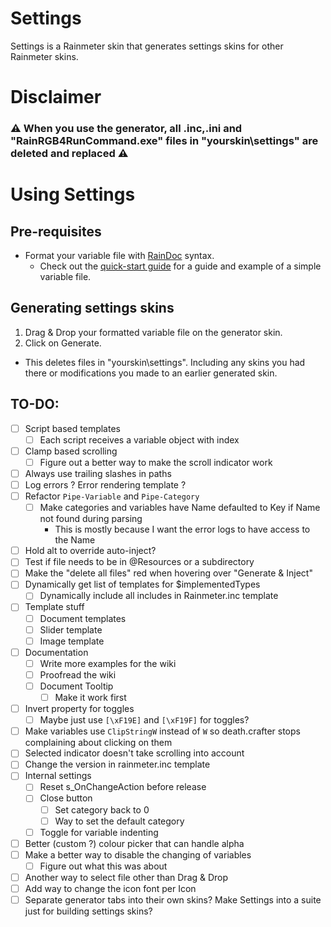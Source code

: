 # Settings

Settings is a Rainmeter skin that generates settings skins for other Rainmeter skins.

# Disclaimer

### :warning: When you use the generator, all .inc,.ini and "RainRGB4RunCommand.exe" files in "yourskin\settings" are deleted and replaced :warning:

# Using Settings

## Pre-requisites

- Format your variable file with [RainDoc](https://github.com/sceleri/settings/wiki/RainDoc-syntax) syntax.
  - Check out the [quick-start guide](https://github.com/sceleri/settings/wiki) for a guide and example of a simple variable file.

## Generating settings skins

1.  Drag & Drop your formatted variable file on the generator skin.
2.  Click on Generate.

- This deletes files in "yourskin\settings". Including any skins you had there or modifications you made to an earlier generated skin.

## TO-DO:

- [ ] Script based templates
  - [ ] Each script receives a variable object with index
- [ ] Clamp based scrolling
  - [ ] Figure out a better way to make the scroll indicator work
- [ ] Always use trailing slashes in paths
- [ ] Log errors ? Error rendering template ?
- [ ] Refactor `Pipe-Variable` and `Pipe-Category`
  - [ ] Make categories and variables have Name defaulted to Key if Name not found during parsing
    - This is mostly because I want the error logs to have access to the Name
- [ ] Hold alt to override auto-inject?
- [ ] Test if file needs to be in @Resources or a subdirectory
- [ ] Make the "delete all files" red when hovering over "Generate & Inject"
- [ ] Dynamically get list of templates for $implementedTypes
  - [ ] Dynamically include all includes in Rainmeter.inc template
- [ ] Template stuff
  - [ ] Document templates
  - [ ] Slider template
  - [ ] Image template
- [ ] Documentation
  - [ ] Write more examples for the wiki
  - [ ] Proofread the wiki
  - [ ] Document Tooltip
    - [ ] Make it work first
- [ ] Invert property for toggles
  - [ ] Maybe just use `[\xF19E]` and `[\xF19F]` for toggles?
- [ ] Make variables use `ClipStringW` instead of `W` so death.crafter stops complaining about clicking on them
- [ ] Selected indicator doesn't take scrolling into account
- [ ] Change the version in rainmeter.inc template
- [ ] Internal settings
  - [ ] Reset s_OnChangeAction before release
  - [ ] Close button
    - [ ] Set category back to 0
    - [ ] Way to set the default category
  - [ ] Toggle for variable indenting
- [ ] Better (custom ?) colour picker that can handle alpha
- [ ] Make a better way to disable the changing of variables
  - [ ] Figure out what this was about
- [ ] Another way to select file other than Drag & Drop
- [ ] Add way to change the icon font per Icon
- [ ] Separate generator tabs into their own skins? Make Settings into a suite just for building settings skins?
